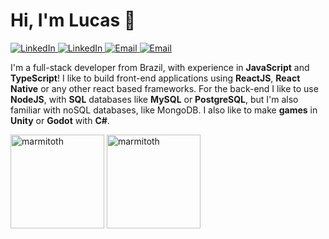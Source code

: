 # Hi, I'm Lucas 👋️

<p class='hidden'>
    <a href='https://github.com/marmitoth' target='_blank'>
        <img alt='LinkedIn' src='https://img.shields.io/badge/GitHub-blue?logo=GitHub&style=flat-square'>
    </a>
    <a href='https://www.linkedin.com/in/lucas-rodrigues-985918197' target='_blank'>
        <img alt='LinkedIn' src='https://img.shields.io/badge/LinkedIn-blue?logo=LinkedIn&style=flat-square'>
    </a>
    <a href='https://www.youtube.com/channel/UC68qKjP7l6weO5P7mmbSvPA' target='_blank'>
        <img alt='Email' src='https://img.shields.io/badge/YouTube-blue?logo=Youtube&style=flat-square'>
    </a>
    <a href='mailto:marmitoth@outlook.com' target='_blank'>
        <img alt='Email' src='https://img.shields.io/badge/Email-blue?logo=Microsoft-Outlook&style=flat-square'>
    </a>
</p>

I'm a full-stack developer from Brazil, with experience in **JavaScript** and **TypeScript**! I like to build front-end applications using **ReactJS**, **React Native** or any other react based frameworks. For the back-end I like to use **NodeJS**, with **SQL** databases like **MySQL** or **PostgreSQL**, but I'm also familiar with noSQL databases, like MongoDB. I also like to make **games** in **Unity** or **Godot** with **C#**.

<p class='hidden'>
    <img src="https://github-readme-stats.vercel.app/api/top-langs?username=marmitoth&show_icons=true&theme=dracula&locale=en&layout=compact" alt="marmitoth" height="150" />
    <img src="https://github-readme-stats.vercel.app/api?username=marmitoth&show_icons=true&theme=dracula&locale=en" alt="marmitoth" height="150" />
</p>
